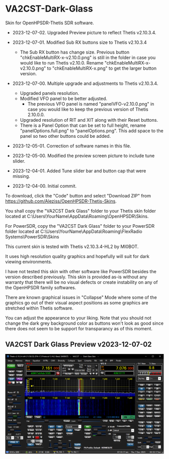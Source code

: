 # VA2CST-Dark-Glass
 
 Skin for OpenHPSDR-Thetis SDR software.

 * 2023-12-07-02. Upgraded Preview picture to reflect Thetis v2.10.3.4.

 * 2023-12-07-01. Modified Sub RX buttons size to Thetis v2.10.3.4
	* The Sub RX button has change size. Previous button "chkEnableMultiRX-x-v2.10.0.png" is still in the folder in case you would like to run Thetis v2.10.0. Rename "chkEnableMultiRX-x-v2.10.0.png" to "chkEnableMultiRX-x.png" to get the larger button version.

 * 2023-12-07-00. Multiple upgrade and adjustments to Thetis v2.10.3.4.
	* Upgraded panels resolution.
	* Modified VFO panel to be better adjusted.
		* The previous VFO panel is named "panelVFO-v2.10.0.png" in case you would like to keep the previous version of Thetis 2.10.0.0.
	* Upgraded resolution of RIT and XIT along with their Reset buttons.
	* There is a Panel Option that can be set to full height, rename "panelOptions.full.png" to "panelOptions.png". This add space to the panel so two other buttons could be added.

 * 2023-12-05-01. Correction of software names in this file.
 
 * 2023-12-05-00. Modified the preview screen picture to include tune slider. 

 * 2023-12-04-01. Added Tune slider bar and button cap that were missing.
  
 * 2023-12-04-00. Initial commit.

 To download, click the "Code" button and select "Download ZIP"
 from https://github.com/Aleziss/OpenHPSDR-Thetis-Skins.

 You shall copy the "VA2CST Dark Glass" folder to your Thetis skin
 folder located at C:\Users\YourName\AppData\Roaming\OpenHPSDR\Skins.

 For PowerSDR, copy the "VA2CST Dark Glass" folder to your PowerSDR
 folder located at C:\Users\YourName\AppData\Roaming\FlexRadio Systems\PowerSDR\Skins

 This current skin is tested with Thetis v2.10.3.4-HL2 by MI0BOT.

 It uses high resolution quality graphics and hopefully will
 suit for dark viewing environments.

 I have not tested this skin with other software like PowerSDR
 besides the version described previously. This skin is provided 
 as-is without any warranty that there will be no visual defects or 
 create instability on any of the OpenHPSDR family softwares.
 
 There are known graphical issues in "Collapse" Mode where some
 of the graphics go out of their visual aspect positions as
 some graphics are stretched within Thetis software.

 You can adjust the appearance to your liking. Note that you should
 not change the dark grey background color as buttons won't look as
 good since there does not seem to be support for transparancy
 as of this moment. 

 ## VA2CST Dark Glass Preview v2023-12-07-02

 ![](/VA2CST%20Dark%20Glass/VA2CST%20Dark%20Glass.png)
